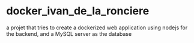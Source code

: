 # docker_ivan_de_la_ronciere
a projet that tries to create a dockerized web application using nodejs for the backend, and a MySQL server as the database
